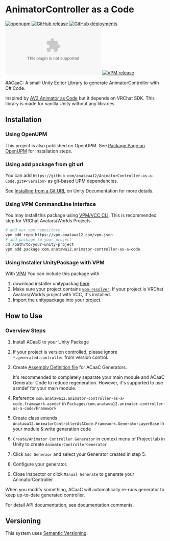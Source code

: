# AnimatorController as a Code

[![openupm][shields-openupm]][openupm-package]
[![GitHub release][shields-latest-release]](https://github.com/anatawa12/AnimatorController-as-a-Code/releases/latest)
[![GitHub deployments][shields-deployment-master]](https://github.com/anatawa12/AnimatorController-as-a-Code/releases/latest)
[![GitHub deployments][shields-deployment-vpm]][vpm-repository]
[![VPM release][shields-vpm]][vpm-repository]

[shields-openupm]: https://img.shields.io/npm/v/com.anatawa12.animator-controller-as-a-code?label=openupm&registry_uri=https://package.openupm.com
[shields-latest-release]: https://img.shields.io/github/v/release/anatawa12/AnimatorController-as-a-Code?display_name=tag&sort=semver
[shields-deployment-vpm]: https://img.shields.io/github/deployments/anatawa12/AnimatorController-as-a-Code/vpm.anatawa12.com?label=VPM%20Deployment
[shields-deployment-master]: https://img.shields.io/github/deployments/anatawa12/AnimatorController-as-a-Code/master%20branch?label=Deployment
[shields-vpm]: https://img.shields.io/vpm/v/com.anatawa12.animator-controller-as-a-code?repository_url=https%3A%2F%2Fvpm.anatawa12.com%2Fvpm.json

#ACaaC: A small Unity Editor Library to generate AnimatorController with C# Code.

Inspired by [AV3 Animator as Code] but it depends on VRChat SDK. 
This library is made for vanilla Unity without any libraries.

[AV3 Animator as Code]: https://github.com/hai-vr/av3-animator-as-code

## Installation

### Using OpenUPM

This project is also published on OpenUPM.
See [Package Page on OpenUPM][openupm-package] for Installation steps.


### Using add package from git url

You can add `https://github.com/anatawa12/AnimatorController-as-a-Code.git#<version>` as git-based UPM dependencies.

See [Installing from a Git URL][upm-gui-giiturl] on Unity Documentation for more details.


### Using VPM CommandLine Interface

You may install this package using [VPM/VCC CLI][vcc-cli].
This is recommended step for VRChat Avatars/Worlds Projects.


```bash
# add our vpm repository
vpm add repo https://vpm.anatawa12.com/vpm.json
# add package to your project
cd /path/to/your-unity-project
vpm add package com.anatawa12.animator-controller-as-a-code
```

### Using Installer UnityPackage with VPM

With [VPAI] You can include this package with

1. download installer unitypackag [here][installer unitypackage].
2. Make sure your project contains [`vpm-resolver`][vpm-resolver]. If your project is VRChat Avatars/Worlds project with VCC, It's installed.
3. Import the unitypackage into your project.

## How to Use

### Overview Steps

1. Install ACaaC to your Unity Package
2. If your project is version controlled, please ignore `*.generated.controller` from version control.
3. Create [Assembly Definition file][unity-manual-asmdef] for ACaaC Generators.

   It's recommended to completely separate your main module and ACaaC Generator Code to reduce regeneration.
   However, it's supported to use asmdef for your main module.
4. Reference `com.anatawa12.animator-controller-as-a-code.framework.asmdef` in `Packages/com.anatawa12.animator-controller-as-a-code/Framework`
5. Create class extends `Anatawa12.AnimatorControllerAsACode.Framework.GeneratorLayerBase` in your module & write generation code
6. `Create/Animator Controller Generator` in context menu of Project tab in Unity to create `AnimatorControllerGenerator`
7. Click `Add Generaor` and select your Generator created in step 5.
8. Configure your generator.
9. Close Inspector or click `Manual Generate` to generate your AnimatorController

When you modify something, ACaaC will automatically re-runs generator to keep up-to-date generated controller.

For detail API documentation, see documentation comments.

## Versioning

This system uses [Semantic Versioning][semver].

[openupm-package]: https://openupm.com/packages/com.anatawa12.animator-controller-as-a-code/
[upm-gui-giiturl]: https://docs.unity3d.com/Manual/upm-ui-giturl.html
[unity-manual-asmdef]: https://docs.unity3d.com/Manual/ScriptCompilationAssemblyDefinitionFiles.html
[vcc-cli]: https://vcc.docs.vrchat.com/vpm/cli
[vpm-resolver]: https://vcc.docs.vrchat.com/vpm/resolver
[installer unitypackage]: https://github.com/anatawa12/AnimatorController-as-a-Code/raw/master/.readme/installer.unitypackage
[VPAI]: https://github.com/anatawa12/VPMPackageAutoInstaller
[vpm-repository]: https://vpm.anatawa12.com/vpm.json
[semver]: https://semver.org
